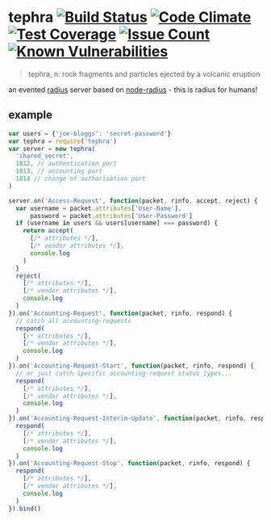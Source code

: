 
# tephra [![Build Status](https://travis-ci.org/io-digital/tephra.svg?branch=master)](https://travis-ci.org/io-digital/tephra) [![Code Climate](https://codeclimate.com/github/io-digital/tephra/badges/gpa.svg)](https://codeclimate.com/github/io-digital/tephra) [![Test Coverage](https://codeclimate.com/github/io-digital/tephra/badges/coverage.svg)](https://codeclimate.com/github/io-digital/tephra/coverage) [![Issue Count](https://codeclimate.com/github/io-digital/tephra/badges/issue_count.svg)](https://codeclimate.com/github/io-digital/tephra) [![Known Vulnerabilities](https://snyk.io/test/github/io-digital/tephra/badge.svg)](https://snyk.io/test/github/io-digital/tephra)

> tephra, n: rock fragments and particles ejected by a volcanic eruption

an evented [radius](https://en.wikipedia.org/wiki/RADIUS) server based on [node-radius](https://github.com/retailnext/node-radius) - this is radius for humans!

## example

```javascript
var users = {'joe-bloggs': 'secret-password'}
var tephra = require('tephra')
var server = new tephra(
  'shared_secret',
  1812, // authentication port
  1813, // accounting port
  1814 // change of authorisation port
)

server.on('Access-Request', function(packet, rinfo, accept, reject) {
  var username = packet.attributes['User-Name'],
      password = packet.attributes['User-Password']
  if (username in users && users[username] === password) {
    return accept(
      [/* attributes */],
      [/* vendor attributes */],
      console.log
    )
  }
  reject(
    [/* attributes */],
    [/* vendor attributes */],
    console.log
  )
}).on('Accounting-Request', function(packet, rinfo, respond) {
  // catch all accounting-requests
  respond(
    [/* attributes */],
    [/* vendor attributes */],
    console.log
  )
}).on('Accounting-Request-Start', function(packet, rinfo, respond) {
  // or just catch specific accounting-request status types...
  respond(
    [/* attributes */],
    [/* vendor attributes */],
    console.log
  )
}).on('Accounting-Request-Interim-Update', function(packet, rinfo, respond) {
  respond(
    [/* attributes */],
    [/* vendor attributes */],
    console.log
  )
}).on('Accounting-Request-Stop', function(packet, rinfo, respond) {
  respond(
    [/* attributes */],
    [/* vendor attributes */],
    console.log
  )
}).bind()
```

